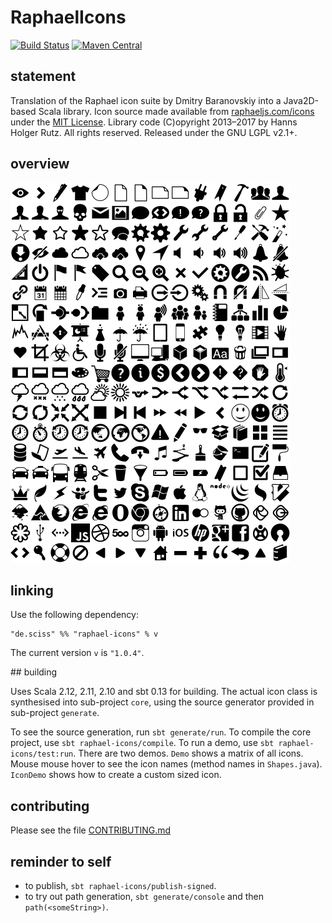 # RaphaelIcons

[![Build Status](https://travis-ci.org/Sciss/RaphaelIcons.svg?branch=master)](https://travis-ci.org/Sciss/RaphaelIcons)
[![Maven Central](https://maven-badges.herokuapp.com/maven-central/de.sciss/raphael-icons_2.11/badge.svg)](https://maven-badges.herokuapp.com/maven-central/de.sciss/raphael-icons_2.11)

## statement

Translation of the Raphael icon suite by Dmitry Baranovskiy into a Java2D-based Scala library. Icon source made available from [raphaeljs.com/icons](http://raphaeljs.com/icons) under the [MIT License](http://raphaeljs.com/license.html). Library code (C)opyright 2013&ndash;2017 by Hanns Holger Rutz. All rights reserved. Released under the GNU LGPL v2.1+.

## overview

![icons](icons.png)

## linking

Use the following dependency:

    "de.sciss" %% "raphael-icons" % v

The current version `v` is `"1.0.4"`.

## building

Uses Scala 2.12, 2.11, 2.10 and sbt 0.13 for building. The actual icon class is synthesised into sub-project `core`, using the source generator provided in sub-project `generate`.

To see the source generation, run `sbt generate/run`. To compile the core project, use `sbt raphael-icons/compile`. To run a demo, use `sbt raphael-icons/test:run`. There are two demos. `Demo` shows a matrix of all icons. Mouse mouse hover to see the icon names (method names in `Shapes.java`). `IconDemo` shows how to create a custom sized icon.

## contributing

Please see the file [CONTRIBUTING.md](CONTRIBUTING.md)

## reminder to self

- to publish, `sbt raphael-icons/publish-signed`.
- to try out path generation, `sbt generate/console` and then `path(<someString>)`.
